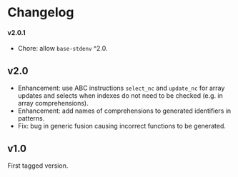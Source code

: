# Changelog

#### v2.0.1

- Chore: allow `base-stdenv` ^2.0.

## v2.0

- Enhancement: use ABC instructions `select_nc` and `update_nc` for array
  updates and selects when indexes do not need to be checked (e.g. in array
  comprehensions).
- Enhancement: add names of comprehensions to generated identifiers in
  patterns.
- Fix: bug in generic fusion causing incorrect functions to be generated.

## v1.0

First tagged version.
